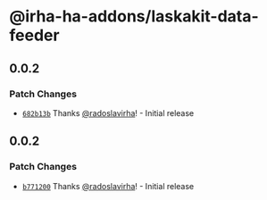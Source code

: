 # @irha-ha-addons/laskakit-data-feeder

## 0.0.2

### Patch Changes

- [`682b13b`](https://github.com/radoslavirha/ha-addons/commit/682b13b4715dc8c666194193497c67d0eb000ef2) Thanks [@radoslavirha](https://github.com/radoslavirha)! - Initial release

## 0.0.2

### Patch Changes

- [`b771200`](https://github.com/radoslavirha/ha-addons/commit/b771200f366bfdcdddabd85830bb43af71667354) Thanks [@radoslavirha](https://github.com/radoslavirha)! - Initial release
